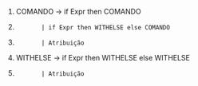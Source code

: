 1. COMANDO   -> if Expr then COMANDO
2.            | if Expr then WITHELSE else COMANDO
3.            | Atribuição
4. WITHELSE  -> if Expr then WITHELSE else WITHELSE
5.            | Atribuição
